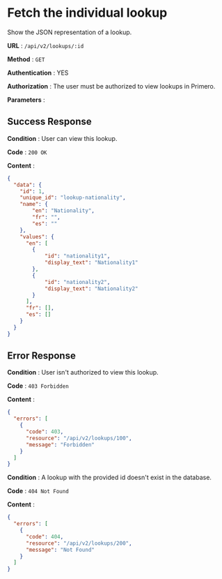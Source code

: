 # Fetch the individual lookup

Show the JSON representation of a lookup.

**URL** : `/api/v2/lookups/:id`

**Method** : `GET`

**Authentication** : YES

**Authorization** : The user must be authorized to view lookups in Primero.

**Parameters** :

## Success Response

**Condition** : User can view this lookup.

**Code** : `200 OK`

**Content** :

```json
{
  "data": {
    "id": 1,
    "unique_id": "lookup-nationality",
    "name": {
        "en": "Nationality",
        "fr": "",
        "es": ""
    },
    "values": {
      "en": [
        {
            "id": "nationality1",
            "display_text": "Nationality1"
        },
        {
            "id": "nationality2",
            "display_text": "Nationality2"
        }
      ],
      "fr": [],
      "es": []
    }
  }
}

```
## Error Response

**Condition** : User isn't authorized to view this lookup.

**Code** : `403 Forbidden`

**Content** :

```json
{
  "errors": [
    {
      "code": 403,
      "resource": "/api/v2/lookups/100",
      "message": "Forbidden"
    }
  ]
}

```
**Condition** : A lookup with the provided id doesn't exist in the database.

**Code** : `404 Not Found`

**Content** :

```json
{
  "errors": [
    {
      "code": 404,
      "resource": "/api/v2/lookups/200",
      "message": "Not Found"
    }
  ]
}

```
